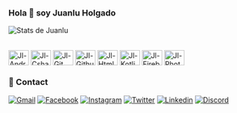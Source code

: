 ### Hola 👋 soy Juanlu Holgado

![Stats de Juanlu](https://github-readme-stats.vercel.app/api?username=Juanlu09&show_icons=true&theme=radical)

<div style="display: inline_block"><br>
  <img align="center" alt="Jl-Android" height="30" width="40" src="https://cdn.jsdelivr.net/gh/devicons/devicon/icons/android/android-original.svg" />
  <img align="center" alt="Jl-Csharp" height="30" width="40" src="https://cdn.jsdelivr.net/gh/devicons/devicon/icons/csharp/csharp-original.svg" />
  <img align="center" alt="Jl-Git" height="30" width="40" src="https://cdn.jsdelivr.net/gh/devicons/devicon/icons/git/git-original.svg" />
  <img align="center" alt="Jl-Github" height="30" width="40" src="https://cdn.jsdelivr.net/gh/devicons/devicon/icons/github/github-original.svg" />
  <img align="center" alt="Jl-Html5" height="30" width="40" src="https://cdn.jsdelivr.net/gh/devicons/devicon/icons/html5/html5-original.svg" />
  <img align="center" alt="Jl-Kotlin" height="30" width="40" src="https://cdn.jsdelivr.net/gh/devicons/devicon/icons/kotlin/kotlin-original.svg" />
  <img align="center" alt="Jl-Firebase" height="30" width="40" src="https://cdn.jsdelivr.net/gh/devicons/devicon/icons/firebase/firebase-plain.svg" />
  <img align="center" alt="Jl-Photoshp" height="30" width="40" src="https://cdn.jsdelivr.net/gh/devicons/devicon/icons/photoshop/photoshop-plain.svg" />
</div>


### 📱 Contact

[![Gmail](https://img.shields.io/badge/Gmail-D14836?style=for-the-badge&logo=gmail&logoColor=white)](juanluisholgadomoreno@gmail.com)
[![Facebook](https://img.shields.io/badge/Facebook-1877F2?style=for-the-badge&logo=facebook&logoColor=white)](https://www.facebook.com/juanlu.holgadomoreno)
[![Instagram](https://img.shields.io/badge/Instagram-E4405F?style=for-the-badge&logo=instagram&logoColor=white)](https://instagram.com/juanlu009?utm_medium=copy_link)
[![Twitter](https://img.shields.io/badge/Twitter-1DA1F2?style=for-the-badge&logo=twitter&logoColor=white)](https://twitter.com/jlhm009?t=-H-oIAhgW8XecV23eRL6Rg&s=09)
[![Linkedin](https://img.shields.io/badge/LinkedIn-0077B5?style=for-the-badge&logo=linkedin&logoColor=white)](https://www.linkedin.com/in/juan-luis-holgado-moreno-43265414a)
[![Discord](https://img.shields.io/badge/Discord-7289DA?style=for-the-badge&logo=discord&logoColor=white)]()






